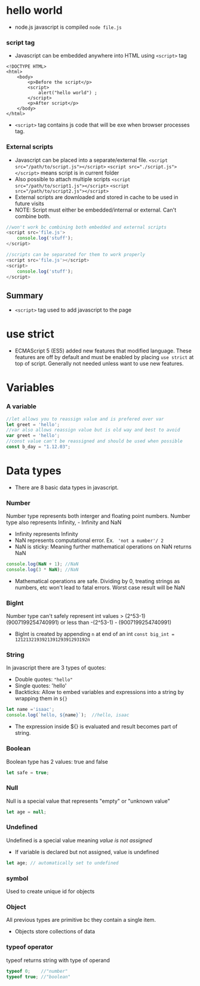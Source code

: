 # hello world
- node.js javascript is compiled `node file.js`
### script tag
- Javascript can be embedded anywhere into HTML using `<script>` tag
```
<!DOCTYPE HTML>
<html>
    <body>
        <p>Before the script</p>
        <script>
            alert("hello world") ;
        </script>
        <p>After script</p>
    </body>
</html>
```
- `<script>` tag contains js code that will be exe when browser processes tag.
### External scripts
- Javascript can be placed into a separate/external file.
`<script src="/path/to/script.js"></script>`
`<script src="./script.js"></script>`  means script is in current folder
- Also possible to attach multiple scripts
`<script src="/path/to/script1.js"></script>`
`<script src="/path/to/script2.js"></script>`
- External scripts are downloaded and stored in cache to be used in future visits
- NOTE: Script must either be embedded/internal or external. Can't combine both.
```javascript
//won't work bc combining both embedded and external scripts
<script src='file.js'>
    console.log('stuff');
</script>
```
```javascript
//scripts can be separated for them to work properly
<script src='file.js'></script>
<script>
    console.log('stuff');
</script>
```
## Summary
- `<script>` tag used to add javascript to the page

# use strict
- ECMAScript 5 (ES5) added new features that modified language. These features are off by default and must be enabled
  by placing `use strict` at top of script. Generally not needed unless want to use new features.
# Variables
### A variable
```javascript
//let allows you to reassign value and is prefered over var
let greet = 'hello';
//var also allows reassign value but is old way and best to avoid
var greet = 'hello';
//const value can't be reassigned and should be used when possible
const b_day = "1.12.03";
```
# Data types
- There are 8 basic data types in javascript. 
### Number
Number type represents both interger and floating point numbers. Number type also represents Infinity, - Infinity and NaN
- Infinity represents Infinity
- NaN represents computational error. Ex. ` 'not a number'/ 2`
- NaN is sticky: Meaning further mathematical operations on NaN returns NaN
```javascript
console.log(NaN + 1); //NaN
console.log(3 * NaN); //NaN
```
- Mathematical operations are safe. Dividing by 0, treating strings as numbers, etc won't lead to fatal errors. 
  Worst case result will be NaN

### BigInt
Number type can't safely represent int values > (2^53-1) (9007199254740991) or less than -(2^53-1) - (9007199254740991)
- BigInt is created by appending `n` at end of an int
`const big_int = 121213219392139129391293192n`

### String
In javascript there are 3 types of quotes:
- Double quotes: `"hello"`
- Single quotes: 'hello'
- Backticks: Allow to embed variables and expressions into a string by wrapping them in `${}`
```javascript
let name ='isaac';
console.log(`hello, ${name}`);  //hello, isaac
```
- The expression inside ${} is evaluated and result becomes part of string.

### Boolean
Boolean type has 2 values: true and false
```javascript
let safe = true;
```

### Null 
Null is a special value that represents "empty" or "unknown value"
```javascript
let age = null;
```

### Undefined
Undefined is a special value meaning _value is not assigned_
- If variable is declared but not assigned, value is undefined
```javascript
let age; // automatically set to undefined
```

### symbol
Used to create unique id for objects

### Object
All previous types are primitive bc they contain a single item. 
- Objects store collections of data

### typeof operator
typeof returns string with type of operand
```javascript
typeof 0;    //"number"
typeof true; //"boolean"
```
